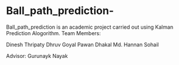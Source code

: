# Ball_path_prediction-
Ball_path_prediction  is an academic project carried out using Kalman Prediction Alogorithm.
Team Members:

Dinesh Thripaty
Dhruv Goyal
Pawan Dhakal
Md. Hannan Sohail

Advisor:
Gurunayk Nayak
